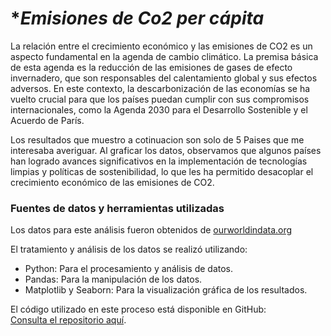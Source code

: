 # **Emisiones de Co2 per cápita*

La relación entre el crecimiento económico y las emisiones de CO2 es un aspecto fundamental en la agenda de cambio climático. La premisa básica de esta agenda es la reducción de las emisiones de gases de efecto invernadero, que son responsables del calentamiento global y sus efectos adversos. En este contexto, la descarbonización de las economías se ha vuelto crucial para que los países puedan cumplir con sus compromisos internacionales, como la Agenda 2030 para el Desarrollo Sostenible y el Acuerdo de París.

Los resultados que muestro a cotinuacion son solo de 5 Paises que me interesaba averiguar. Al graficar los datos, observamos que algunos países han logrado avances significativos en la implementación de tecnologías limpias y políticas de sostenibilidad, lo que les ha permitido desacoplar el crecimiento económico de las emisiones de CO2.

### **Fuentes de datos y herramientas utilizadas**

Los datos para este análisis fueron obtenidos de [ourworldindata.org](https://ourworldindata.org/co2-and-greenhouse-gas-emissions) 

El tratamiento y análisis de los datos se realizó utilizando:

- Python: Para el procesamiento y análisis de datos.
- Pandas: Para la manipulación de los datos.
- Matplotlib y Seaborn: Para la visualización gráfica de los resultados.

El código utilizado en este proceso está disponible en GitHub:  
[Consulta el repositorio aquí](). 
